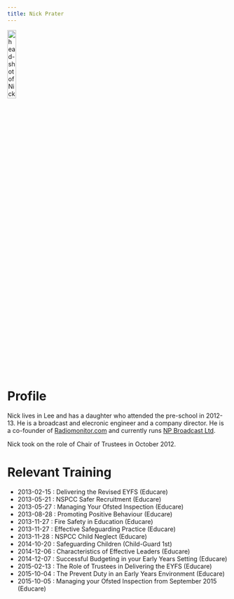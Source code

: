 ```yaml
---
title: Nick Prater
---
```


<img src="/trustees/20140630-Nick_Prater-head-scale.JPG" width="20%" alt="head-shot of Nick Prater" />

# Profile #

Nick lives in Lee and has a daughter who attended the pre-school in 2012-13. He is a 
broadcast and elecronic engineer and a company director. He is a co-founder of 
[Radiomonitor.com](http://radiomonitor.com) and currently runs [NP Broadcast Ltd](http://www.npbroadcast.com).

Nick took on the role of Chair of Trustees in October 2012.

# Relevant Training #
* 2013-02-15 : Delivering the Revised EYFS (Educare)
* 2013-05-21 : NSPCC Safer Recruitment (Educare)
* 2013-05-27 : Managing Your Ofsted Inspection (Educare)
* 2013-08-28 : Promoting Positive Behaviour (Educare)
* 2013-11-27 : Fire Safety in Education (Educare)
* 2013-11-27 : Effective Safeguarding Practice (Educare)
* 2013-11-28 : NSPCC Child Neglect (Educare)
* 2014-10-20 : Safeguarding Children (Child-Guard 1st)
* 2014-12-06 : Characteristics of Effective Leaders (Educare)
* 2014-12-07 : Successful Budgeting in your Early Years Setting (Educare)
* 2015-02-13 : The Role of Trustees in Delivering the EYFS (Educare)
* 2015-10-04 : The Prevent Duty in an Early Years Environment (Educare)
* 2015-10-05 : Managing your Ofsted Inspection from September 2015 (Educare)

